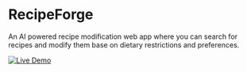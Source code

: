 # RecipeForge
An AI powered recipe modification web app where you can search for recipes and modify them base on dietary restrictions and preferences.

<a href="https://recipeforge.netlify.app/" target="_blank">
  <img src="https://img.shields.io/badge/Live-Demo-brightgreen?style=for-the-badge" alt="Live Demo">
</a>
